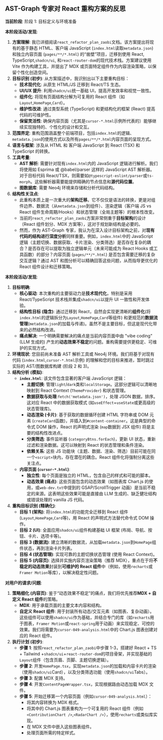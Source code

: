 ## AST-Graph 专家对 React 重构方案的反思

**当前阶段**: 阶段 1: 目标定义与环境准备

**本阶段活动/发现**:

1. **方案理解**: 我已详细阅读`react_refactor_plan_zaobi`文档。该方案提出将现有的基于静态 HTML、客户端 JavaScript (`index.html`读取`metadata.json`) 和独立内容页面 (`pages/**/*.html`) 的“凿壁”项目，迁移到使用 React, TypeScript,`shadcn/ui`, 和`react-router-dom`的现代技术栈。方案建议使用 Vite 作为构建工具，并提出了 MDX 或页面特定组件作为内容渲染策略，以保留个性化创造空间。
2. **目标识别 (初步)**: 从方案描述中，我识别出以下主要重构目标：
    - **技术现代化**: 从原生 HTML/JS 迁移到 React/TS 生态。
    - **UI/UX 提升**: 利用`shadcn/ui`统一基础 UI，提高开发效率和视觉一致性。
    - **组件化**: 将现有页面结构分解为可复用的 React 组件（如`Layout`,`HomePage`,`Card`）。
    - **维护性改进**: 通过类型系统 (TypeScript) 和更结构化的框架 (React) 提高代码的可维护性。
    - **保留灵活性**: 确保内容页面（尤其是`cursor-*.html`示例所代表的）能够继续实现独特的、个性化的设计和交互。
3. **范围界定**: 重构范围涵盖整个前端项目，包括`index.html`的逻辑、`metadata.json`的使用方式以及所有`pages/**/*.html`内容页面的呈现方式。
4. **语言与框架**: 涉及从 HTML 和 客户端 JavaScript 到 React (TSX) 和 TypeScript 的转换。
5. **工具考量**:
    - **AST 解析**: 需要针对现有`index.html`内的 JavaScript 逻辑进行解析。我们将使用如 Esprima 或 @babel/parser 这样的 JavaScript AST 解析器。对于目标代码 React/TSX，则需要如`@typescript-eslint/parser`或`ts-morph`。这些解析器需要能提供精确的节点信息和**源代码位置**。
    - **图数据库**: 需要 Neo4j 环境来存储和分析代码结构。
6. **结构性关注点**:
    - 此重构本质上是一次重大的**架构迁移**。它不仅仅是语法的转换，更是对组件边界、数据流（从`metadata.json`到组件）、渲染逻辑（客户端 JS vs React 组件生命周期/Hooks）和状态管理（全局主题等）的根本性改变。
    - 当前的`react_refactor_plan_zaobi`方案非常侧重于**目标架构**的设计（React 组件划分、MDX 方案等），这对于规划新结构是必要的。
    - 然而，作为 AST-Graph 专家，我认为在深入设计目标架构之前，对**现有代码的结构进行深度分析**同样重要。例如，`index.html`中的 JavaScript 逻辑（主题切换、数据获取、卡片渲染、分类筛选）是否存在复杂的耦合？是否存在可以提取为独立逻辑单元（未来可能成为 React Hooks 或工具函数）的部分？内容页面 (`pages/**/*.html`) 是否包含需要迁移的复杂交互逻辑？通过 AST 和图分析可以精确回答这些问题，从而指导更优化的 React 组件设计和迁移策略。

**本阶段活动/发现**:

1. **目标明确**:
    - **核心驱动**: 本次重构的主要驱动力是**技术现代化**，特别是采用 React/TypeScript 技术栈并集成`shadcn/ui`以提升 UI 一致性和开发体验。
    - **结构性目标 (隐含)**: 通过迁移到 React，自然会实现更清晰的**组件化**(将`index.html`的逻辑拆分为`Layout`,`HomePage`,`Card`等组件) 和更规范的**数据流管理**(`metadata.json`的加载与传递)。虽然不是主要目标，但这是现代化带来的必然结构改进。
    - **痛点解决**: 一个明确需要解决的痛点是当前内容页面中由 "vibe coding" (LLM 生成的) 产生的**动态效果不稳定**的问题。重构需要提供更稳定、可维护的实现方式。
2. **环境现状**: 您目前尚未准备 AST 解析工具或 Neo4j 环境。我们将基于对现有代码 (`index.html`,`cursor-*.html`示例) 的理解和您的目标来推进，暂时跳过实际的 AST/图数据库构建 (阶段 2 和 3)。
3. **结构分析 (模拟)**:
    - **`index.html`**: 该文件包含显著的客户端 JavaScript 逻辑：
        - **主题切换**: 管理`light`/`dark`类和`localStorage`。这部分逻辑可以清晰地映射到 React Context (`ThemeProvider`) 和状态管理。
        - **数据获取与处理**:`fetch('metadata.json')`，处理 JSON 数据，排序。这对应 React 中的数据获取模式 (如`useEffect`+`useState`或更高级的状态管理库)。
        - **动态渲染 (卡片)**: 基于获取的数据循环创建 HTML 字符串或 DOM 元素 (`createCard`函数)，并插入到`#content-container`。这是典型的命令式 DOM 操作，React 的声明式渲染 (`map`数据到 JSX 组件) 将是主要的结构性改进点。
        - **分类筛选**: 事件监听器 (`categoryBtns.forEach`)，更新 UI 状态，重新过滤和渲染数据。这可以映射到 React 的状态管理和条件渲染。
        - **依赖关系**: 这些 JS 功能块（主题、数据、渲染、筛选）目前可能在同一个`<script>`块内，存在潜在的耦合。React 组件化将强制分离这些关注点。
    - **内容页面 (****`cursor-*.html`****)**:
        - **独立性**: 每个页面是独立的 HTML，包含自己的样式和可能的脚本。
        - **动态效果 (痛点)**: 这些页面包含的动态效果（如图表库 Chart.js 的使用，或`web-dev.txt`中提到的 GSAP/ScrollTrigger 动画）是当前不稳定的来源。这表明这些效果可能是直接由 LLM 生成的、缺乏健壮结构或错误处理的 vanilla JS 代码。
4. **重构目标识别 (精确化)**:
    - **目标 1 (架构)**: 将`index.html`的功能完全迁移到 React 组件 (`Layout`,`HomePage`,`Card`等)，用 React 的声明式方法替代命令式 DOM 操作。
    - **目标 2 (UI)**: 全面应用`shadcn/ui`组件构建基础 UI 框架 (布局、导航、按钮、卡片、选项卡等)。
    - **目标 3 (数据流)**: 建立清晰的数据流，从加载`metadata.json`到`HomePage`组件状态，再到渲染卡片列表。
    - **目标 4 (状态管理)**: 实现可靠的主题切换状态管理 (使用 React Context)。
    - **目标 5 (内容页)**: 选择并实施内容页渲染策略（推荐 MDX），重点在于将**不稳定的动态效果**封装到**可维护的 React 组件**中（例如，使用`recharts`或`Framer Motion`等库），以解决稳定性问题。

**对用户的请求/问题**:

1. **策略细化 (内容页)**: 鉴于“动态效果不稳定”的痛点，我们将优先推荐**MDX + 自定义 React 组件**的策略。
    - **MDX**: 用于承载页面的主要文本内容和结构。
    - **自定义 React 组件**: 用于封装所有动态/交互元素（如图表、复杂动画）。这些组件可以使用`shadcn/ui`作为基础，并结合专门的库（如`recharts`用于图表，`Framer Motion`或`react-spring`用于动画）来实现稳定、可控的效果。我们将需要为`cursor-049-analysis.html`中的 Chart.js 图表创建对应的 React 组件。
2. **执行计划 (初步)**:
    - **步骤 1**: 按照`react_refactor_plan_zaobi`中步骤 1-3，搭建好 React + TS + Tailwind +`shadcn/ui`+`react-router-dom`的项目骨架，并实现基础的`Layout`组件（包含页眉、页脚、主题切换逻辑）。
    - **步骤 2**: 开发`HomePage.tsx`，实现`metadata.json`的加载和内容卡片的渲染（使用`shadcn/ui`Card），以及分类筛选功能（使用`shadcn/ui`Tabs）。
    - **步骤 3**: 配置 MDX 支持。
    - **步骤 4**: 开发`ContentPageWrapper.tsx`，实现根据路由动态加载 MDX 文件。
    - **步骤 5**: 开始迁移第一个内容页面（例如`cursor-049-analysis.html`）：
        - 将其内容转换为 MDX 格式。
        - 将其中的 Chart.js 图表重构为一个可复用的 React 组件（例如`<ContributionChart />`,`<RadarChart />`），使用`recharts`或类似库实现。
        - 在 MDX 文件中嵌入这些图表组件。
        - 处理页面所需的特定样式。
